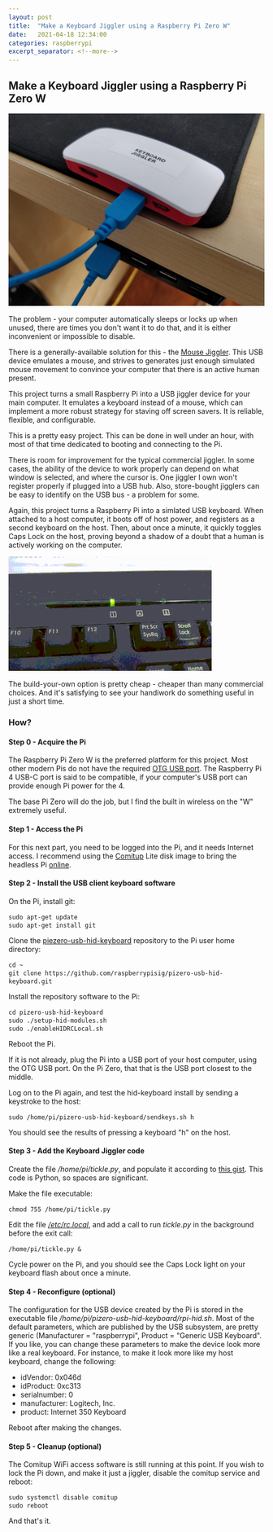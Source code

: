 ```yaml
---
layout: post
title:  "Make a Keyboard Jiggler using a Raspberry Pi Zero W"
date:   2021-04-18 12:34:00
categories: raspberrypi
excerpt_separator: <!--more-->
---
```


## Make a Keyboard Jiggler using a Raspberry Pi Zero W

![Pi Keyboard Jiggler](/images/2021-04-18-keyboard-jiggler/keyboard-jiggler-jiggler.jpg)

The problem - your computer automatically sleeps or locks up when unused, there are times you don't want it to do that, and it is either inconvenient or impossible to disable.

There is a generally-available solution for this - the [Mouse Jiggler](https://en.wikipedia.org/wiki/Mouse_Jiggler). This USB device emulates a  mouse, and strives to generates just enough simulated mouse movement to convince your computer that there is an active human present.

This project turns a small Raspberry Pi into a USB jiggler device for your main computer. It emulates a keyboard instead of a mouse, which can implement a more robust strategy for staving off screen savers. It is reliable, flexible, and configurable.

This is a pretty easy project. This can be done in well under an hour, with most of that time dedicated to booting and connecting to the Pi.

<!--more-->

There is room for improvement for the typical commercial jiggler. In some cases, the ability of the device to work properly can depend on what window is selected, and where the cursor is. One jiggler I own won't register properly if plugged into a USB hub. Also, store-bought jigglers can be easy to identify on the USB bus - a problem for some.

Again, this project turns a Raspberry Pi into a simlated USB keyboard. When attached to a host computer, it boots off of host power, and registers as a second keyboard on the host. Then, about once a minute, it quickly toggles Caps Lock on the host, proving beyond a shadow of a doubt that a human is actively working on the computer.

![Blinkie](/images/2021-04-18-keyboard-jiggler/keyboard-jiggler-capsblink.gif)

The build-your-own option is pretty cheap - cheaper than many commercial choices. And it's satisfying to see your handiwork do something useful in just a short time.

### How?

#### Step 0 - Acquire the Pi

The Raspberry Pi Zero W is the preferred platform for this project. Most other modern Pis
do not have the required [OTG USB
port](https://en.wikipedia.org/wiki/USB_On-The-Go). The
Raspberry Pi 4 USB-C port is said to be compatible, if your computer's USB port can
provide enough Pi power for the 4.

The base Pi Zero will do the job, but I find the built in wireless on the "W" extremely useful.

#### Step 1 - Access the Pi

For this next part, you need to be logged into the Pi, and it needs Internet
access. I recommend using the [Comitup](https://davesteele.github.io/comitup/)
Lite disk image to bring the headless Pi
[online](https://github.com/davesteele/comitup/wiki/Tutorial).

#### Step 2 - Install the USB client keyboard software

On the Pi, install git:

    sudo apt-get update
    sudo apt-get install git

Clone the
[piezero-usb-hid-keyboard](https://github.com/raspberrypisig/pizero-usb-hid-keyboard)
repository to the Pi user home directory:

    cd ~
    git clone https://github.com/raspberrypisig/pizero-usb-hid-keyboard.git

Install the repository software to the Pi:

    cd pizero-usb-hid-keyboard
    sudo ./setup-hid-modules.sh
    sudo ./enableHIDRCLocal.sh

Reboot the Pi.

If it is not already, plug the Pi into a USB port of your host computer, using the OTG USB port. On the Pi Zero, that that is the USB port closest to the middle.

Log on to the Pi again, and test the hid-keyboard install by sending a keystroke to the host:

    sudo /home/pi/pizero-usb-hid-keyboard/sendkeys.sh h

You should see the results of pressing a keyboard "h" on the host.


#### Step 3 - Add the Keyboard Jiggler code


Create the file _/home/pi/tickle.py_, and populate it according to [this
gist](https://gist.github.com/davesteele/276a17315cff728bb5932c59329da850#file-tickle-py).
This code is Python, so spaces are significant.

Make the file executable:

    chmod 755 /home/pi/tickle.py

Edit the file [_/etc/rc.local_](https://gist.github.com/davesteele/276a17315cff728bb5932c59329da850#file-rc-local), and add a call to run _tickle.py_ in the background before the exit call:

    /home/pi/tickle.py &

Cycle power on the Pi, and you should see the Caps Lock light on your keyboard flash about once a minute.

#### Step 4 - Reconfigure (optional)

The configuration for the USB device created by the Pi is stored in the executable file _/home/pi/pizero-usb-hid-keyboard/rpi-hid.sh_. Most of the default parameters, which are published by the USB subsystem, are pretty generic (Manufacturer = "raspberrypi", Product = "Generic USB Keyboard". If you like, you can change these parameters to make the device look more like a real keyboard. For instance, to make it look more like my host keyboard, change the following:

  * idVendor: 0x046d
  * idProduct: 0xc313
  * serialnumber: 0
  * manufacturer: Logitech, Inc.
  * product: Internet 350 Keyboard

Reboot after making the changes.

#### Step 5 - Cleanup (optional)

The Comitup WiFi access software is still running at this point. If you wish to lock the Pi down, and make it just a jiggler, disable the comitup service and reboot:

    sudo systemctl disable comitup
    sudo reboot


And that's it. 


